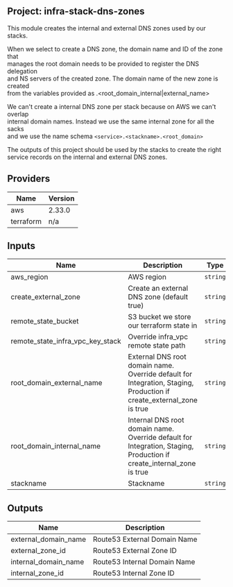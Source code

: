 ## Project: infra-stack-dns-zones

This module creates the internal and external DNS zones used by our stacks.

When we select to create a DNS zone, the domain name and ID of the zone that  
manages the root domain needs to be provided to register the DNS delegation  
and NS servers of the created zone. The domain name of the new zone is created  
from the variables provided as <stackname>.<root\_domain\_internal\|external\_name>

We can't create a internal DNS zone per stack because on AWS we can't overlap  
internal domain names. Instead we use the same internal zone for all the sacks  
and we use the name schema `<service>.<stackname>.<root_domain>`

The outputs of this project should be used by the stacks to create the right  
service records on the internal and external DNS zones.

## Providers

| Name | Version |
|------|---------|
| aws | 2.33.0 |
| terraform | n/a |

## Inputs

| Name | Description | Type | Default | Required |
|------|-------------|------|---------|:-----:|
| aws\_region | AWS region | `string` | `"eu-west-1"` | no |
| create\_external\_zone | Create an external DNS zone (default true) | `string` | `true` | no |
| remote\_state\_bucket | S3 bucket we store our terraform state in | `string` | n/a | yes |
| remote\_state\_infra\_vpc\_key\_stack | Override infra\_vpc remote state path | `string` | `""` | no |
| root\_domain\_external\_name | External DNS root domain name. Override default for Integration, Staging, Production if create\_external\_zone is true | `string` | `"mydomain.external"` | no |
| root\_domain\_internal\_name | Internal DNS root domain name. Override default for Integration, Staging, Production if create\_internal\_zone is true | `string` | `"mydomain.internal"` | no |
| stackname | Stackname | `string` | n/a | yes |

## Outputs

| Name | Description |
|------|-------------|
| external\_domain\_name | Route53 External Domain Name |
| external\_zone\_id | Route53 External Zone ID |
| internal\_domain\_name | Route53 Internal Domain Name |
| internal\_zone\_id | Route53 Internal Zone ID |

